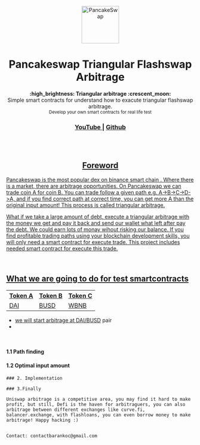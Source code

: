 <p align="center"><img src="https://s2.coinmarketcap.com/static/img/coins/200x200/7186.png" alt="PancakeSwap" width="100" height="100"></p>

<h1 align="center"> Pancakeswap Triangular Flashswap Arbitrage </h1>

<div align="center">
  <strong>:high_brightness: Triangular arbitrage :crescent_moon:</strong><br>
  Simple smart contracts for understand how to exacute triangular flashswap arbitrage. <br>
  <sub>Develop your own smart contracts for real life test</sub>
</div>

<div align="center">
  <h3>
    <a href="https://www.youtube.com">
      YouTube
    </a>
    <span> | </span>
    <a href="https://github.com/BaranKoc">
      Github
  </h3>
</div>

<br>
<br>

<h2 align="center">Foreword</h2>

Pancakeswap is the most popular dex on binance smart chain . 
Where there is a market, there are arbitrage opportunities. 
On Pancakeswap we can trade coin A for coin B. You can trade follow a given path e.g. A->B->C->D->A, and if you find correct path at correct time, 
you can get more A than the original input amount! This process is called triangular arbitrage. 

What if we take a large amount of debt, execute a triangular arbitrage with the money we get and pay it back and send our wallet what left after pay the debt.
We could earn lots of monay wihout risking our balance. If you find profitable trading paths using your blockchain development skills, you will only need a
smart contract for execute trade. This project includes needed smart contract for execute this trade.

<br>

<h2>What we are going to do for test smartcontracts</h2>

<table class="center">
  <tr>
    <th>Token A</th>
    <th>Token B</th>
    <th>Token C</th>
  </tr>
  <tr>
    <td>DAI</td>
    <td>BUSD</td>
    <td>WBNB</td>
  </tr>
</table>

- we will start arbitrage at [DAI/BUSD](https://etherscan.io) pair
- 

<br>

#### 1.1 Path finding

#### 1.2 Optimal input amount

```
### 2. Implementation

### 3.Finally

Uniswap arbitrage is a competitive area, you may find it hard to make profit, but still, Defi is the haven for arbitraguers, you can also arbitrage between different exchanges like curve.fi, balancer.exchange, with flashloans, you can even borrow money to make arbitrage! Happy hacking :)


Contact: contactbarankoc@gmail.com
```
